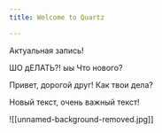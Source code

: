 ```yaml
---
title: Welcome to Quartz

---
```

Актуальная запись! 


ШО дЕЛАТЬ?! 
ыы
 Что нового? 
 




Привет, дорогой друг! 
Как твои дела?

Новый текст, очень важный текст! 


![[unnamed-background-removed.jpg]]
